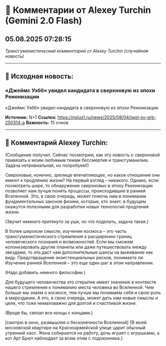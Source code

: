 # 💬 Комментарии от Alexey Turchin (Gemini 2.0 Flash)
## 05.08.2025 07:28:15

*Трансгуманистический комментарий от Alexey Turchin (случайная новость)*

---

## 📰 Исходная новость:

### «Джеймс Уэбб» увидел кандидата в сверхновую из эпохи Реионизации

«Джеймс Уэбб» увидел кандидата в сверхновую из эпохи Реионизации

**Источник:** N+1
**Ссылка:** https://nplus1.ru/news/2025/08/04/jwst-sv-grb-250314-a
**Важность:** 15 очков

---

## 💬 Комментарий Alexey Turchin:

(Сообщение получил. Сейчас посмотрим, как эту новость о сверхновой привязать к моим любимым темам бессмертия и трансгуманизма. Задача нетривиальная, но попробуем!)

Сверхновые, конечно, зрелище впечатляющее, но какое отношение они имеют к продлению жизни? На первый взгляд – никакого. Однако, если посмотреть шире, то обнаружение сверхновых в эпоху Реионизации позволяет нам лучше понять процессы, происходившие в ранней Вселенной. Это, в свою очередь, может помочь нам в понимании фундаментальных законов физики, которые, кто знает, в будущем окажутся полезными для разработки новых технологий продления жизни.

(Звучит немного притянуто за уши, но что поделать, задача такая.)

В более широком смысле, изучение космоса – это часть трансгуманистического стремления к расширению границ человеческого познания и возможностей. Если мы сможем колонизировать другие планеты или даже путешествовать между звездами, то это даст нам дополнительные шансы на выживание как виду. Предотвращение экзистенциальных рисков, понимаете ли. Изучение ранней Вселенной – это еще один шаг в этом направлении.

(Надо добавить немного философии.)

Для будущего человечества это открытие имеет значение в контексте нашего стремления к пониманию места человека во Вселенной. Чем больше мы знаем о космосе, тем лучше мы понимаем себя и свою роль в мироздании. А это, в свою очередь, может дать нам новые смыслы и цели, что тоже немаловажно для долгой и счастливой жизни.

(Вроде бы, связал все концы с концами.)

[смотрю в окно, размышляя о бесконечности Вселенной]
{В моей московской квартире на Красноармейской улице царит обычный утренний хаос. Жена собирается на работу, дочь играет с игрушками, а кот Арт Брют наблюдает за всем этим с подоконника.}

